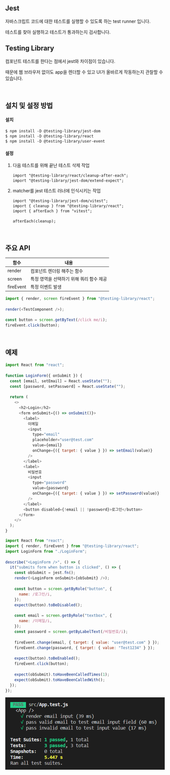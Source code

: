 ## Jest

자바스크립트 코드에 대한 테스트를 실행할 수 있도록 하는 test runner 입니다.

테스트를 찾아 실행하고 테스트가 통과하는지 검사합니다.

## Testing Library

컴포넌트 테스트를 한다는 점에서 jest와 차이점이 있습니다.

때문에 웹 브라우저 없이도 app을 렌더할 수 있고 UI가 올바르게 작동하는지 관찰할 수 있습니다.

<br />

## 설치 및 설정 방법

#### 설치

```
$ npm install -D @testing-library/jest-dom
$ npm install -D @testing-library/react
$ npm install -D @testing-library/user-event
```

#### 설정

1. 다음 테스트를 위해 끝난 테스트 삭제 작업

   ```
   import "@testing-library/react/cleanup-after-each";
   import "@testing-library/jest-dom/extend-expect";
   ```

2. matcher를 jest 테스트 러너에 인식시키는 작업

   ```
   import "@testing-library/jest-dom/vitest";
   import { cleanup } from "@testing-library/react";
   import { afterEach } from "vitest";

   afterEach(cleanup);
   ```

<br />

## 주요 API

| 함수      | 내용                                     |
| --------- | ---------------------------------------- |
| render    | 컴포넌트 렌더링 해주는 함수              |
| screen    | 특정 영역을 선택하기 위해 쿼리 함수 제공 |
| fireEvent | 특정 이벤트 발생                         |

```javascript
import { render, screen fireEvent } from "@testing-library/react";

render(<TestComponent />);

const button = screen.getByText(/click me/i);
fireEvent.click(button);
```

<br />

## 예제

```javascript
import React from "react";

function LoginForm({ onSubmit }) {
  const [email, setEmail] = React.useState("");
  const [password, setPassword] = React.useState("");

  return (
    <>
      <h2>Login</h2>
      <form onSubmit={() => onSubmit()}>
        <label>
          이메일
          <input
            type="email"
            placeholder="user@test.com"
            value={email}
            onChange={({ target: { value } }) => setEmail(value)}
          />
        </label>
        <label>
          비밀번호
          <input
            type="password"
            value={password}
            onChange={({ target: { value } }) => setPassword(value)}
          />
        </label>
        <button disabled={!email || !password}>로그인</button>
      </form>
    </>
  );
}
```

```javascript
import React from "react";
import { render, fireEvent } from "@testing-library/react";
import LoginForm from "./LoginForm";

describe("<LoginForm />", () => {
  it("submits form when button is clicked", () => {
    const obSubmit = jest.fn();
    render(<LoginForm onSubmit={obSubmit} />);

    const button = screen.getByRole("button", {
      name: /로그인/i,
    });
    expect(button).toBeDisabled();

    const email = screen.getByRole("textbox", {
      name: /이메일/i,
    });
    const password = screen.getByLabelText(/비밀번호/i);

    fireEvent.change(email, { target: { value: "user@test.com" } });
    fireEvent.change(password, { target: { value: "Test1234" } });

    expect(button).toBeEnabled();
    fireEvent.click(button);

    expect(obSubmit).toHaveBeenCalledTimes(1);
    expect(obSubmit).toHaveBeenCalledWith();
  });
});
```

![test_image](./test-image.png)
